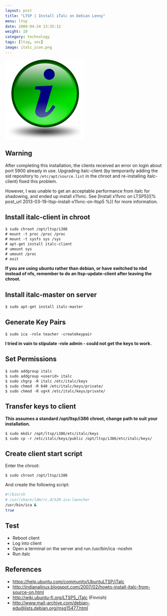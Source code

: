 ```yaml
---
layout: post
title: "LTSP | Install iTalc on Debian Lenny"
menu: ltsp
date: 2009-04-24 13:35:12
weight: 10
category: technology
tags: [ltsp, vnc]
image: italc_icon.png
---
```


<img src="/assets/italc_icon.png" class="image-right" alt="Italc Logo">

## Warning

After completing this installation, the clients received an error on login about port 5900 already in use.  Upgrading italc-client (by temporarily adding the sid repository to `/etc/apt/source.list` in the chroot and re-installing italc-client) fixed this problem.

However, I was unable to get an acceptable performance from italc for shadowing, and ended up install x11vnc.  See [Install x11vnc on LTSP5]({% post_url 2013-03-19-ltsp-install-x11vnc-on-ltsp5 %}) for more information.

<!--more-->

## Install italc-client in chroot

    $ sudo chroot /opt/ltsp/i386
    # mount -t proc /proc /proc
    # mount -t sysfs sys /sys
    # apt-get install italc-client
    # umount sys
    # umount /proc
    # exit

**If you are using ubuntu rather than debian, or have switched to nbd instead of nfs, remember to do an ltsp-update-client after leaving the chroot.**

## Install italc-master on server

    $ sudo apt-get install italc-master

## Generate Key Pairs

    $ sudo ica -role teacher -createkeypair

**I tried in vain to stipulate -role admin - could not get the keys to work.**

## Set Permissions

    $ sudo addgroup italc
    $ sudo addgroup <userid> italc
    $ sudo chgrp -R italc /etc/italc/keys
    $ sudo chmod -R 640 /etc/italc/keys/private/
    $ sudo chmod -R ug+X /etc/italc/keys/private/

## Transfer keys to client

**This assumes a standard /opt/ltsp/i386 chroot, change path to suit your installation.**

    $ sudo mkdir /opt/ltsp/i386/etc/italc/keys
    $ sudo cp -r /etc/italc/keys/public /opt/ltsp/i386/etc/italc/keys/

## Create client start script

Enter the chroot:

    $ sudo chroot /opt/ltsp/i386

And create the following script:

```sh
#!/bin/sh
# /usr/share/ldm/rc.d/S20-ica-launcher
/usr/bin/ica &
true
```

## Test

   * Reboot client
   * Log into client
   * Open a terminal on the server and run /usr/bin/ica -noshm
   * Run italc

## References

   * https://help.ubuntu.com/community/UbuntuLTSP/iTalc
   * http://indianalinux.blogspot.com/2007/02/howto-install-italc-from-source-on.html
   * http://wiki.ubuntu-fi.org/LTSP5_iTalc (Finnish)
   * http://www.mail-archive.com/debian-edu@lists.debian.org/msg15477.html
